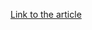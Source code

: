 [Link to the article](https://secuinfra.com/en/techtalk/hide-your-hypervisor-analysis-of-esxiargs-ransomware/)
